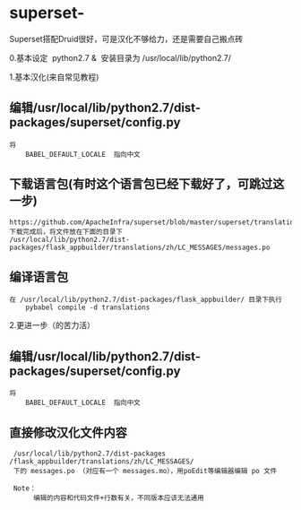 # superset-
Superset搭配Druid很好，可是汉化不够给力，还是需要自己搬点砖

0.基本设定
  python2.7 &  安装目录为 /usr/local/lib/python2.7/
  
1.基本汉化(来自常见教程)

## 编辑/usr/local/lib/python2.7/dist-packages/superset/config.py

    将
        BABEL_DEFAULT_LOCALE  指向中文

## 下载语言包(有时这个语言包已经下载好了，可跳过这一步)

    https://github.com/ApacheInfra/superset/blob/master/superset/translations/zh/LC_MESSAGES/messages.po
    下载完成后，将文件放在下面的目录下
    /usr/local/lib/python2.7/dist-packages/flask_appbuilder/translations/zh/LC_MESSAGES/messages.po


## 编译语言包

    在 /usr/local/lib/python2.7/dist-packages/flask_appbuilder/ 目录下执行
        pybabel compile -d translations
        

2.更进一步（的苦力活）

## 编辑/usr/local/lib/python2.7/dist-packages/superset/config.py

    将
        BABEL_DEFAULT_LOCALE  指向中文

## 直接修改汉化文件内容
     /usr/local/lib/python2.7/dist-packages /flask_appbuilder/translations/zh/LC_MESSAGES/
     下的 messages.po （对应有一个 messages.mo），用poEdit等编辑器编辑 po 文件

     Note：
          编辑的内容和代码文件+行数有关，不同版本应该无法通用

